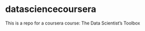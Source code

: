 datasciencecoursera
===================

This is a repo for a coursera course: The Data Scientist’s Toolbox
